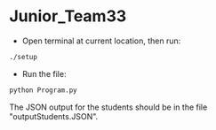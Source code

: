 # Junior_Team33

- Open terminal at current location, then run:
``` bash
./setup
```

- Run the file:
``` bash
python Program.py
```

The JSON output for the students should be in the file "outputStudents.JSON".

